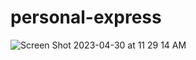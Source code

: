 # personal-express
![Screen Shot 2023-04-30 at 11 29 14 AM](https://user-images.githubusercontent.com/126643073/235361687-ef97dd6c-72a0-492f-8d9a-4ac9fccc1226.png)
